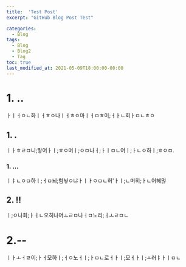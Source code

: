 ```yaml
---
title:  'Test Post'
excerpt: "GitHub Blog Post Test"

categories:
  - Blog
tags:
  - Blog
  - Blog2
  - Tag
toc: true
last_modified_at: 2021-05-09T18:00:00-00:00
---
```

# 1. ..
ㅏㅣㅓㅇㄴ화ㅣㅓㅎㅇ나ㅣㅓㅎㅇ마ㅣㅓㅁㅎ이;ㅓㅏㄴ회ㅏㅁㄴㅎㅇ
## 1. .
ㅣㅏㅎㄹㅁ니;맣어ㅏㅣ;ㅎㅇ머ㅣ;ㅇㅁ나ㅓ;ㅏㅣㅁㄴ어ㅣ;ㅏㄴㅇ하ㅣ;ㅎㅇㅁ.
### 1. ...
ㅣㅑㄴㅇㅁ하ㅣ;ㅓㅁ뇌;험뇧ㅇ냐ㅏㅣㅏㅇㅁㄴ허'ㅏㅣ;ㄴ머히;ㅏㄴ어헤먾
## 2. !!
ㅣ;ㅇ나회;ㅏㅓㄴ오히나머ㅗㄹㅁ나ㅓㅁ노리;ㅓㅗㄹㅁㄴ
# 2.--
ㅣㅏㅗㅓㄹ이;ㅏㅓ모하ㅣ;ㅓㅇ노ㅓㅣ;ㅏㅁㄴ로ㅓㅏㅣ;모ㅓㅏㅣ;ㅗ러ㅑㅏㅣㅁㄴ
